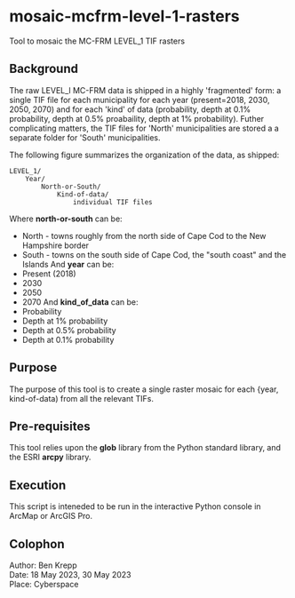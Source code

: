 # mosaic-mcfrm-level-1-rasters
Tool to mosaic the MC-FRM LEVEL_1 TIF rasters

## Background
The raw LEVEL_l MC-FRM data is shipped in a highly 'fragmented' form:
a single TIF file for each municipality for each year (present=2018,
2030, 2050, 2070) and for each 'kind' of data (probability, 
depth at 0.1% probability, depth at 0.5% proabaility, depth at 1% probability).
Futher complicating matters, the TIF files for 'North' municipalities are 
stored a a separate folder for 'South' municipalities.

The following figure summarizes the organization of the data, as shipped:

```
LEVEL_1/
	Year/
		North-or-South/
			Kind-of-data/
				individual TIF files
```

Where __north-or-south__ can be:
* North - towns roughly from the north side of Cape Cod to the New Hampshire border
* South - towns on the south side of Cape Cod, the "south coast" and the Islands
And __year__ can be:
* Present (2018)
* 2030
* 2050
* 2070
And __kind\_of\_data__ can be:
* Probability
* Depth at 1% probability
* Depth at 0.5% probability
* Depth at 0.1% probability

## Purpose
The purpose of this tool is to create a single raster mosaic for 
each {year, kind-of-data) from all the relevant TIFs.

## Pre-requisites
This tool relies upon the __glob__ library from the Python standard library,
and the ESRI __arcpy__ library.

## Execution
This script is inteneded to be run in the interactive Python console
in ArcMap or ArcGIS Pro. 

## Colophon
Author: Ben Krepp  
Date: 18 May 2023, 30 May 2023  
Place: Cyberspace
